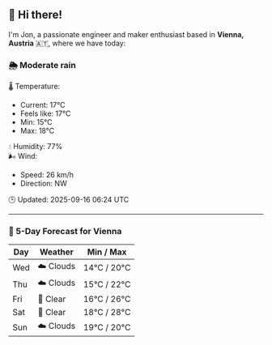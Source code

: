 ## 👋 Hi there!

I'm Jon, a passionate engineer and maker enthusiast based in **Vienna, Austria** 🇦🇹, where we have today:

### 🌦️ Moderate rain 

🌡️ Temperature: 
* Current: 17°C
* Feels like: 17°C
* Min: 15°C 
* Max: 18°C  

💧 Humidity: 77%  
🌬️ Wind: 
* Speed: 26 km/h 
* Direction: NW  

🕒 Updated: 2025-09-16 06:24 UTC

---

### 📅 5-Day Forecast for Vienna

| Day | Weather | Min / Max |
|-----|---------|------------|
| Wed | ☁️ Clouds | 14°C / 20°C |
| Thu | ☁️ Clouds | 15°C / 22°C |
| Fri | 🌙 Clear | 16°C / 26°C |
| Sat | 🌙 Clear | 18°C / 28°C |
| Sun | ☁️ Clouds | 19°C / 20°C |
